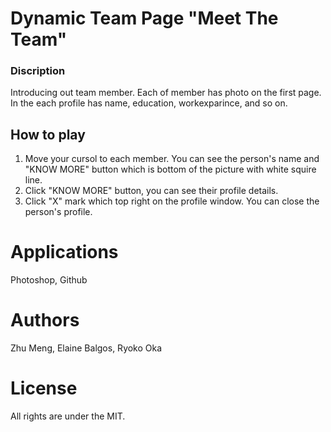 # Dynamic Team Page "Meet The Team"

### Discription
Introducing out team member.
Each of member has photo on the first page.
In the each profile has name, education, workexparince, and so on.

## How to play
1. Move your cursol to each member. You can see the person's name and "KNOW MORE" button which is bottom of the picture with white squire line.
2. Click "KNOW MORE" button, you can see their profile details.
3. Click "X" mark which top right on the profile window. You can close the person's profile.

# Applications
Photoshop, Github

# Authors
Zhu Meng, Elaine Balgos, Ryoko Oka

# License
All rights are under the MIT.
